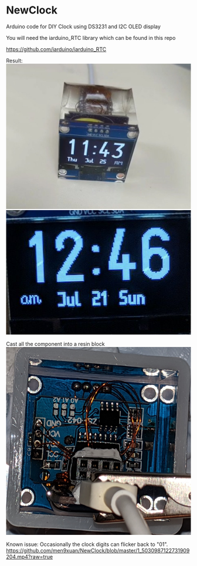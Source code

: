 # NewClock
Arduino code for DIY Clock using DS3231 and I2C OLED display

You will need the iarduino_RTC library which can be found in this repo

https://github.com/iarduino/iarduino_RTC

Result: 
![Final result](https://github.com/men9xuan/NewClock/blob/master/Final_look.jpg)
![Image of OLED Screen](https://github.com/men9xuan/NewClock/blob/master/screen.png)


Cast all the component into a resin block 
![Image of Casting](https://github.com/men9xuan/NewClock/blob/master/cast_in_resin.jpg)

Known issue:
Occasionally the clock digits can flicker back to "01". 
https://github.com/men9xuan/NewClock/blob/master/1_5030987122731909204.mp4?raw=true
